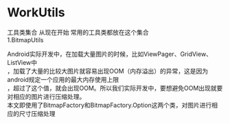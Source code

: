 # WorkUtils
工具类集合
从现在开始 常用的工具类都放在这个集合</br>
1.BitmapUtils </br>
  
Android实际开发中，在加载大量图片的时候，比如ViewPager、GridView、ListView中</br>
，加载了大量的比较大图片就容易出现OOM（内存溢出）的异常，这是因为android规定一个应用的最大内存使用上限</br>
，超过了这个值，就会出现OOM。所以我们实际开发中，要想避免OOM出现就要对相应的图片进行压缩处理。</br>
本文即使用了BitmapFactory和BitmapFactory.Option这两个类，对图片进行相应的尺寸压缩处理</br>
